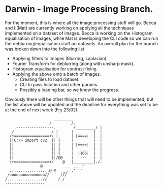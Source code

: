 # Darwin - Image Processing Branch.
For the moment, this is where all the image processing stuff will go. Becca and I (Mat) are currently working on applying all the techniques implemented on a dataset of images. Becca is working on the Histogram equalisation of images, while Mat is developing the CLI code so we can run the deblurring/equalisation stuff on datasets. An overall plan for the branch was broken down into the following list

- Applying filters to images (Blurring, Laplacian).
- Fourier Transform for deblurring (along with unsharp mask).
- Histogram equalisation for contrast fixing.
- Applying the above onto a batch of images.
  - Creating files to load dataset.
  - CLI to pass location and other params.
  - Possibly a loading bar, so we know the progress.
  
Obviously there will be other things that will need to be implemented, but the list above will be updated and the deadline for everything was set to be at the end of next week (Fry 23/02).

				          _________
			   	        /         /.
	    .-----------------.        /_________/ |
	   /                 / |      |         |  |
	  /+================+\ |      | |====|  |  |
	  ||C:\> import cv2  || |     |         |  |
	  ||                 || |     | |====|  |  |
	  ||                 || |     |   ___   |  |
	  ||                 || |     |  |166|  |  |
	  ||                 ||/@@    |   ---   |  |
	  \+================+/    @   |_________|./.
			        @          ..  ....'
	  ..................@ @   __.'.' ''
	 /oooooooooooooooo//     ///
	/................//     /_/
	------------------


